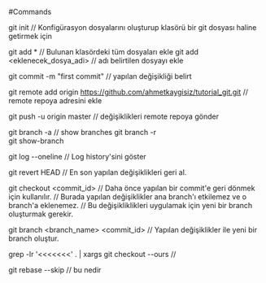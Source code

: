 #Commands 


git init // Konfigürasyon dosyalarını oluşturup klasörü bir git dosyası haline getirmek için

git add * 						// Bulunan klasördeki tüm dosyaları ekle
git add <eklenecek_dosya_adi>	// adı belirtilen dosyayı ekle

git commit -m "first commit"	// yapılan değişikliği belirt

git remote add origin https://github.com/ahmetkaygisiz/tutorial_git.git // remote repoya adresini ekle

git push -u origin master // değişiklikleri remote repoya gönder 

git branch -a 		// show branches
git branch -r  
git show-branch

git log --oneline // Log history'sini göster

git revert HEAD // En son yapılan değişiklikleri geri al.

git checkout <commit_id> // Daha önce yapılan bir commit'e geri dönmek için kullanılır.
						 // Burada yapılan değişiklikler ana branch'ı etkilemez ve o branch'a eklenemez.
						 //  Bu değişikliklikleri uygulamak için yeni bir branch oluşturmak gerekir.

git branch <branch_name> <commit_id> // Yapılan değişiklikler ile yeni bir branch oluştur.

grep -lr '<<<<<<<' . | xargs git checkout --ours //  

git rebase --skip // bu nedir